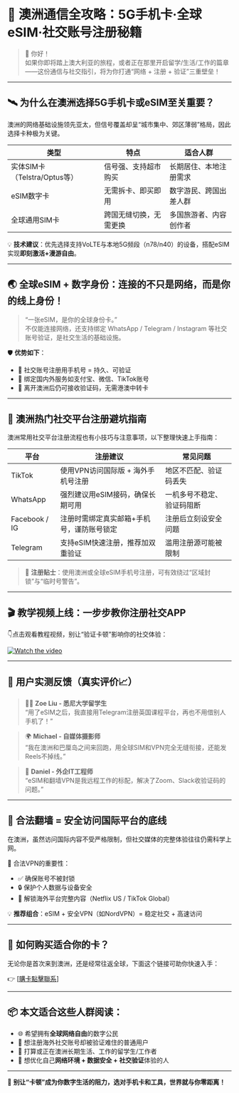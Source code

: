 # 🦘 澳洲通信全攻略：5G手机卡·全球eSIM·社交账号注册秘籍

> 👋 你好！  
> 如果你即将踏上澳大利亚的旅程，或者正在那里开启留学/生活/工作的篇章——这份通信与社交指引，将为你打通“网络 + 注册 + 验证”三重壁垒！

---

## 🛰️ 为什么在澳洲选择5G手机卡或eSIM至关重要？

澳洲的网络基础设施领先亚太，但信号覆盖却呈“城市集中、郊区薄弱”格局，因此选择卡种极为关键。

| 类型 | 特点 | 适合人群 |
|------|------|---------|
| 实体SIM卡（Telstra/Optus等） | 信号强、支持超市购买 | 长期居住、本地注册需求 |
| eSIM数字卡 | 无需拆卡、即买即用 | 数字游民、跨国出差人群 |
| 全球通用SIM卡 | 跨国无缝切换，无需更换 | 多国旅游者、内容创作者 |

💡 **技术建议**：优先选择支持VoLTE与本地5G频段（n78/n40）的设备，搭配eSIM实现**即刻激活+漫游自由**。

---

## 🌏 全球eSIM + 数字身份：连接的不只是网络，而是你的线上身份！

> “一张eSIM，是你的全球身份卡。”  
> 不仅能连接网络，还支持绑定 WhatsApp / Telegram / Instagram 等社交账号验证，是社交生活的基础设施。

🛡️ **优势如下**：

- 📲 社交账号注册用手机号 = 持久、可验证
- 🔐 绑定国内外服务如支付宝、微信、TikTok账号
- 🧳 离开澳洲后仍可接收验证码，无需港澳中转卡

---

## 📲 澳洲热门社交平台注册避坑指南

澳洲常用社交平台注册流程也有小技巧与注意事项，以下整理快速上手指南：

| 平台 | 注册建议 | 常见问题 |
|------|-----------|----------|
| TikTok | 使用VPN访问国际版 + 海外手机号注册 | 地区不匹配、验证码丢失 |
| WhatsApp | 强烈建议用eSIM接码，确保长期可用 | 一机多号不稳定、验证码阻断 |
| Facebook / IG | 注册时需绑定真实邮箱+手机号，谨防账号锁定 | 注册后立刻设安全问题 |
| Telegram | 支持eSIM快速注册，推荐加双重验证 | 滥用注册源可能被限制 |

> 🧠 **注册贴士**：使用澳洲或全球eSIM手机号注册，可有效绕过“区域封锁”与“临时号警告”。

---

## 🎬 教学视频上线：一步步教你注册社交APP

👇点击观看教程视频，别让“验证卡顿”影响你的社交体验：

[![Watch the video](https://img.youtube.com/vi/3enjqtwfZPw/hqdefault.jpg)](https://www.youtube.com/watch?v=3enjqtwfZPw)

---

## 📢 用户实测反馈（真实评价📈）

> 🧑‍💻 **Zoe Liu - 悉尼大学留学生**  
> “用了eSIM之后，我直接用Telegram注册英国课程平台，再也不用借别人手机了！”

> 🌍 **Michael - 自媒体摄影师**  
> “我在澳洲和巴厘岛之间来回跑，用全球SIM和VPN完全无缝衔接，还能发Reels不掉线。”

> 🚀 **Daniel - 外企IT工程师**  
> “eSIM和翻墙VPN是我远程工作的标配，解决了Zoom、Slack收验证码的问题。”

---

## 🔐 合法翻墙 = 安全访问国际平台的底线

在澳洲，虽然访问国际内容不受严格限制，但社交媒体的完整体验往往仍需科学上网。

📌 合法VPN的重要性：

- ✅ 确保账号不被封锁
- 🔒 保护个人数据与设备安全
- 🧩 解锁海外平台完整内容（Netflix US / TikTok Global）

💡 **推荐组合**：eSIM + 安全VPN（如NordVPN）= 稳定社交 + 高速访问

---

## 🛒 如何购买适合你的卡？

无论你是首次来到澳洲，还是经常往返全球，下面这个链接可助你快速入手：

👉 [[購卡點擊聯系](https://t.me/s/esim1088)]

---

## 📦 本文适合这些人群阅读：

- 🌐 希望拥有**全球网络自由**的数字公民  
- 📱 想注册海外社交账号却被验证难住的普通用户  
- 🧳 打算或正在澳洲长期生活、工作的留学生/工作者  
- 🧠 想优化自己**网络环境 + 数据安全 + 社交验证**体验的人

---

🚀 **别让“卡顿”成为你数字生活的阻力，选对手机卡和工具，世界就与你零距离！**
